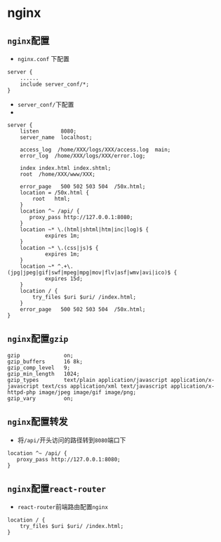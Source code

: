 # nginx
## `nginx`配置

+ `nginx.conf` 下配置
```
server {
    ......
    include server_conf/*;
}
```
+ `server_conf/`下配置
+
```
server {
    listen       8080;
    server_name  localhost;

    access_log  /home/XXX/logs/XXX/access.log  main;
    error_log  /home/XXX/logs/XXX/error.log;

    index index.html index.shtml;
    root  /home/XXX/www/XXX;

    error_page   500 502 503 504  /50x.html;
    location = /50x.html {
        root   html;
    }
    location ^~ /api/ {
       proxy_pass http://127.0.0.1:8080;
    }
    location ~* \.(html|shtml|htm|inc|log)$ {
            expires 1m;
    }
    location ~* \.(css|js)$ {
            expires 1m;
    }
    location ~* ^.+\.(jpg|jpeg|gif|swf|mpeg|mpg|mov|flv|asf|wmv|avi|ico)$ {
            expires 15d;
    }
    location / {
        try_files $uri $uri/ /index.html;
    }
    error_page   500 502 503 504  /50x.html;
}
```

## `nginx`配置`gzip`

```
gzip              on;
gzip_buffers      16 8k;
gzip_comp_level   9;
gzip_min_length   1024;
gzip_types        text/plain application/javascript application/x-javascript text/css application/xml text/javascript application/x-httpd-php image/jpeg image/gif image/png;
gzip_vary         on;
```

## `nginx`配置转发

- 将`/api/`开头访问的路径转到`8080`端口下

```
location ^~ /api/ {
   proxy_pass http://127.0.0.1:8080;
}
```

## `nginx`配置`react-router`

- `react-router`前端路由配置`nginx`

```
location / {
    try_files $uri $uri/ /index.html;
}
```